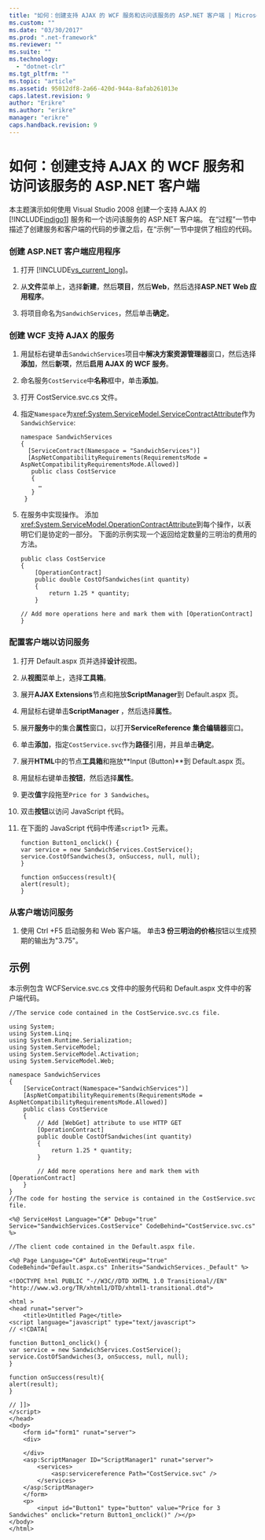 ```yaml
---
title: "如何：创建支持 AJAX 的 WCF 服务和访问该服务的 ASP.NET 客户端 | Microsoft Docs"
ms.custom: ""
ms.date: "03/30/2017"
ms.prod: ".net-framework"
ms.reviewer: ""
ms.suite: ""
ms.technology: 
  - "dotnet-clr"
ms.tgt_pltfrm: ""
ms.topic: "article"
ms.assetid: 95012df8-2a66-420d-944a-8afab261013e
caps.latest.revision: 9
author: "Erikre"
ms.author: "erikre"
manager: "erikre"
caps.handback.revision: 9
---
```

# 如何：创建支持 AJAX 的 WCF 服务和访问该服务的 ASP.NET 客户端
本主题演示如何使用 Visual Studio 2008 创建一个支持 AJAX 的 [!INCLUDE[indigo1](../../../../includes/indigo1-md.md)] 服务和一个访问该服务的 ASP.NET 客户端。 在“过程”一节中描述了创建服务和客户端的代码的步骤之后，在“示例”一节中提供了相应的代码。  
  
### <a name="to-create-the-aspnet-client-application"></a>创建 ASP.NET 客户端应用程序  
  
1.  打开 [!INCLUDE[vs_current_long](../../../../includes/vs-current-long-md.md)]。  
  
2.  从**文件**菜单上，选择**新建**，然后**项目**，然后**Web**，然后选择**ASP.NET Web 应用程序**。  
  
3.  将项目命名为`SandwichServices`，然后单击**确定**。  
  
### <a name="to-create-the-wcf-ajax-enabled-service"></a>创建 WCF 支持 AJAX 的服务  
  
1.  用鼠标右键单击`SandwichServices`项目中**解决方案资源管理器**窗口，然后选择**添加**，然后**新项**，然后**启用 AJAX 的 WCF 服务**。  
  
2.  命名服务`CostService`中**名称**框中，单击**添加**。  
  
3.  打开 CostService.svc.cs 文件。  
  
4.  指定`Namespace`为<xref:System.ServiceModel.ServiceContractAttribute>作为`SandwichService`:  
  
    ```  
    namespace SandwichServices  
    {  
      [ServiceContract(Namespace = "SandwichServices")]  
      [AspNetCompatibilityRequirements(RequirementsMode = AspNetCompatibilityRequirementsMode.Allowed)]  
       public class CostService  
       {  
         …  
       }  
     }  
    ```  
  
5.  在服务中实现操作。 添加<xref:System.ServiceModel.OperationContractAttribute>到每个操作，以表明它们是协定的一部分。 下面的示例实现一个返回给定数量的三明治的费用的方法。  
  
    ```  
    public class CostService  
    {  
        [OperationContract]  
        public double CostOfSandwiches(int quantity)  
        {  
            return 1.25 * quantity;  
        }  
  
    // Add more operations here and mark them with [OperationContract]  
    }  
    ```  
  
### <a name="to-configure-the-client-to-access-the-service"></a>配置客户端以访问服务  
  
1.  打开 Default.aspx 页并选择**设计**视图。  
  
2.  从**视图**菜单上，选择**工具箱**。  
  
3.  展开**AJAX Extensions**节点和拖放**ScriptManager**到 Default.aspx 页。  
  
4.  用鼠标右键单击**ScriptManager** ，然后选择**属性**。  
  
5.  展开**服务**中的集合**属性**窗口，以打开**ServiceReference 集合编辑器**窗口。  
  
6.  单击**添加**，指定`CostService.svc`作为**路径**引用，并且单击**确定**。  
  
7.  展开**HTML**中的节点**工具箱**和拖放**Input (Button)**到 Default.aspx 页。  
  
8.  用鼠标右键单击**按钮**，然后选择**属性**。  
  
9. 更改**值**字段拖至`Price for 3 Sandwiches`。  
  
10. 双击**按钮**以访问 JavaScript 代码。  
  
11. 在下面的 JavaScript 代码中传递`script`1> 元素。  
  
    ```  
    function Button1_onclick() {  
    var service = new SandwichServices.CostService();  
    service.CostOfSandwiches(3, onSuccess, null, null);  
    }  
  
    function onSuccess(result){  
    alert(result);  
    }  
    ```  
  
### <a name="to-access-the-service-from-the-client"></a>从客户端访问服务  
  
1.  使用 Ctrl +F5 启动服务和 Web 客户端。 单击**3 份三明治的价格**按钮以生成预期的输出为"3.75"。  
  
## <a name="example"></a>示例  
 本示例包含 WCFService.svc.cs 文件中的服务代码和 Default.aspx 文件中的客户端代码。  
  
```  
//The service code contained in the CostService.svc.cs file.  
  
using System;  
using System.Linq;  
using System.Runtime.Serialization;  
using System.ServiceModel;  
using System.ServiceModel.Activation;  
using System.ServiceModel.Web;  
  
namespace SandwichServices  
{  
    [ServiceContract(Namespace="SandwichServices")]  
    [AspNetCompatibilityRequirements(RequirementsMode = AspNetCompatibilityRequirementsMode.Allowed)]  
    public class CostService  
    {  
        // Add [WebGet] attribute to use HTTP GET  
        [OperationContract]  
        public double CostOfSandwiches(int quantity)  
        {  
            return 1.25 * quantity;  
        }  
  
        // Add more operations here and mark them with [OperationContract]  
    }  
}  
//The code for hosting the service is contained in the CostService.svc file.  
  
<%@ ServiceHost Language="C#" Debug="true" Service="SandwichServices.CostService" CodeBehind="CostService.svc.cs" %>  
  
//The client code contained in the Default.aspx file.  
  
<%@ Page Language="C#" AutoEventWireup="true" CodeBehind="Default.aspx.cs" Inherits="SandwichServices._Default" %>  
  
<!DOCTYPE html PUBLIC "-//W3C//DTD XHTML 1.0 Transitional//EN" "http://www.w3.org/TR/xhtml1/DTD/xhtml1-transitional.dtd">  
  
<html >  
<head runat="server">  
    <title>Untitled Page</title>  
<script language="javascript" type="text/javascript">  
// <!CDATA[  
  
function Button1_onclick() {  
var service = new SandwichServices.CostService();  
service.CostOfSandwiches(3, onSuccess, null, null);  
}  
  
function onSuccess(result){  
alert(result);  
}  
  
// ]]>  
</script>  
</head>  
<body>  
    <form id="form1" runat="server">  
    <div>  
  
    </div>  
    <asp:ScriptManager ID="ScriptManager1" runat="server">  
        <services>  
            <asp:servicereference Path="CostService.svc" />  
        </services>  
    </asp:ScriptManager>  
    </form>  
    <p>  
        <input id="Button1" type="button" value="Price for 3 Sandwiches" onclick="return Button1_onclick()" /></p>  
</body>  
</html>  
  
```  
  
<!-- TODO: review snippet reference  [!CODE [Microsoft.Win32.RegistryKey#4](Microsoft.Win32.RegistryKey#4)]  -->